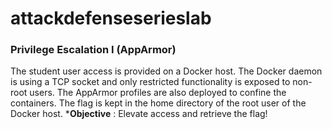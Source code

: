 # attackdefenseserieslab
### Privilege Escalation I (AppArmor)  

The student user access is provided on a Docker host. The Docker daemon is using a TCP socket and only restricted functionality is exposed to non-root users. The AppArmor profiles are also deployed to confine the containers. The flag is kept in the home directory of the root user of the Docker host.
***Objective** : Elevate access and retrieve the flag!
